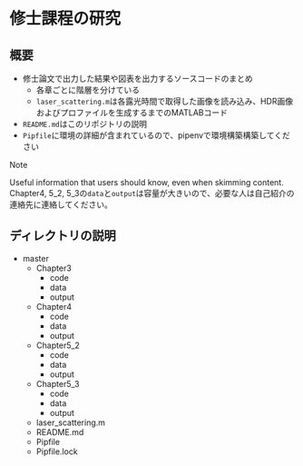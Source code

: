 # 修士課程の研究

## 概要
- 修士論文で出力した結果や図表を出力するソースコードのまとめ
    - 各章ごとに階層を分けている
    - `laser_scattering.m`は各露光時間で取得した画像を読み込み、HDR画像およびプロファイルを生成するまでのMATLABコード
- `README.md`はこのリポジトリの説明
- `Pipfile`に環境の詳細が含まれているので、pipenvで環境構築構築してください

> [!NOTE]
> Useful information that users should know, even when skimming content.
> Chapter4, 5_2, 5_3の`data`と`output`は容量が大きいので、必要な人は自己紹介の連絡先に連絡してください。

## ディレクトリの説明
- master
    - Chapter3
        - code
        - data
        - output
    - Chapter4
        - code
        - data
        - output
    - Chapter5_2
        - code
        - data
        - output
    - Chapter5_3
        - code
        - data
        - output
    - laser_scattering.m
    - README.md
    - Pipfile
    - Pipfile.lock
